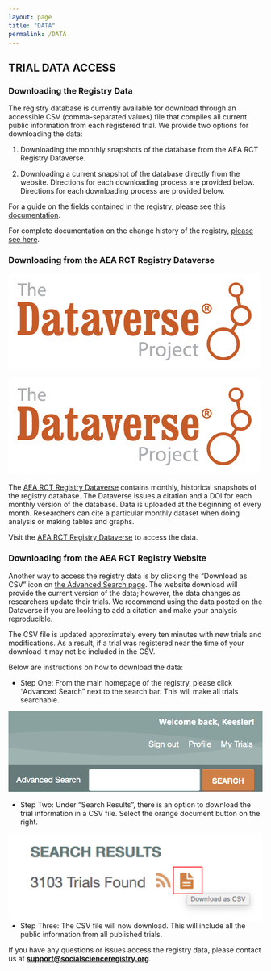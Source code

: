 ```yaml
---
layout: page
title: "DATA"
permalink: /DATA
---
```


## TRIAL DATA ACCESS

### Downloading the Registry Data
The registry database is currently available for download through an accessible CSV (comma-separated values) file that compiles all current public information from each registered trial. We provide two options for downloading the data:

1. Downloading the monthly snapshots of the database from the AEA RCT Registry Dataverse.

2. Downloading a current snapshot of the database directly from the website. Directions for each downloading process are provided below.
Directions for each downloading process are provided below.

For a guide on the fields contained in the registry, please see [this documentation](https://www.socialscienceregistry.org/AEA_RCT_Registry_Data_Elements_Definitions.pdf).

For complete documentation on the change history of the registry, [please see here](https://www.socialscienceregistry.org/site/updates).

### Downloading from the AEA RCT Registry Dataverse

![](dataverseimage.png "Dataverse")

<img src="dataverseimage.png"
     alt="Markdown Monster icon"
     style="float: center; margin-right: 10px;" />

The [AEA RCT Registry Dataverse](https://dataverse.harvard.edu/dataverse/aearegistry) contains monthly, historical snapshots of the registry database. The Dataverse issues a citation and a DOI for each monthly version of the database. Data is uploaded at the beginning of every month. Researchers can cite a particular monthly dataset when doing analysis or making tables and graphs.

Visit the [AEA RCT Registry Dataverse](https://dataverse.harvard.edu/dataverse/aearegistry) to access the data.

### Downloading from the AEA RCT Registry Website
Another way to access the registry data is by clicking the “Download as CSV” icon on [the Advanced Search page](https://www.socialscienceregistry.org/trials/search). The website download will provide the current version of the data; however, the data changes as researchers update their trials. We recommend using the data posted on the Dataverse if you are looking to add a citation and make your analysis reproducible.

The CSV file is updated approximately every ten minutes with new trials and modifications. As a result, if a trial was registered near the time of your download it may not be included in the CSV.

Below are instructions on how to download the data:

- Step One: From the main homepage of the registry, please click “Advanced Search” next to the search bar. This will make all trials searchable.

![](advanced-search-379351efcb5a75277a8a42c85575645d5fa7df650e765174cc4a4d74a4a7e0be.png "Search")


- Step Two: Under “Search Results”, there is an option to download the trial information in a CSV file. Select the orange document button on the right.

<img src="download-caf6c549db478c44c5b1e8bcc2325c2239c9afd8432a4bbd5076738559469da6.png"
     alt="Download"
     style="float: right; margin: 10px, 10px, 10px, 10px;" />


- Step Three: The CSV file will now download. This will include all the public information from all published trials.

If you have any questions or issues access the registry data, please contact us at **support@socialscienceregistry.org**.

